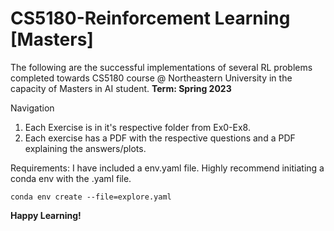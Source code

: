 # CS5180-Reinforcement Learning [Masters]
The following are the successful implementations of several RL problems completed towards CS5180 course @ Northeastern University in the capacity of Masters in AI student.
**Term: Spring 2023**

Navigation
1. Each Exercise is in it's respective folder from Ex0-Ex8.
2. Each exercise has a PDF with the respective questions and a PDF explaining the answers/plots.

Requirements:
I have included a env.yaml file. Highly recommend initiating a conda env with the .yaml file. 

````
conda env create --file=explore.yaml
````

**Happy Learning!**
